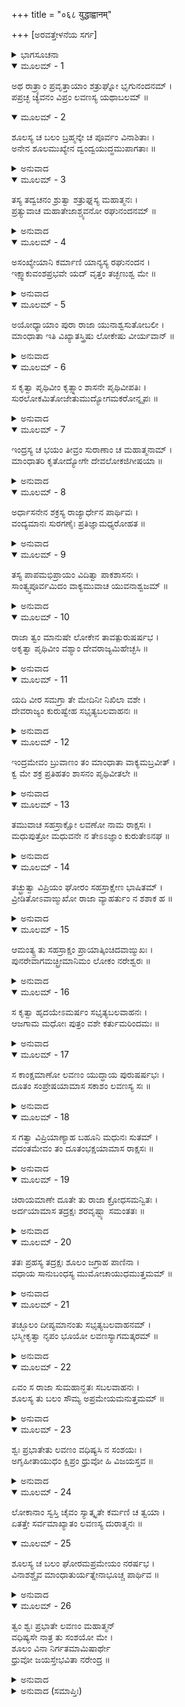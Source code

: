 +++
title = "०६८ युद्धाह्वानम्"

+++
[ಅರವತ್ತೇಳನೆಯ ಸರ್ಗ]



<details><summary>ಭಾಗಸೂಚನಾ</summary>

ಚ್ಯವನರು ಶತ್ರುಘ್ನನಿಗೆ ಲವಣಾಸುರನ ಶೂಲದ ಪ್ರಭಾವವನ್ನು ವಿವರಿಸಿ, ಮಾಂಧಾತನ ವಧೆಯ ಪ್ರಸಂಗವನ್ನು ತಿಳಿಸಿದುದು
</details>

<details open><summary>ಮೂಲಮ್ - 1</summary>

ಅಥ ರಾತ್ರ್ಯಾಂ ಪ್ರವೃತ್ತಾಯಾಂ ಶತ್ರುಘ್ನೋ ಭೃಗುನಂದನಮ್ ।  
ಪಪ್ರಚ್ಛ ಚ್ಯವನಂ ವಿಪ್ರಂ ಲವಣಸ್ಯ ಯಥಾಬಲಮ್ ॥
</details>

<details open><summary>ಮೂಲಮ್ - 2</summary>

ಶೂಲಸ್ಯ ಚ ಬಲಂ ಬ್ರಹ್ಮನ್ಕೇ ಚ ಪೂರ್ವಂ ವಿನಾಶಿತಾಃ ।  
ಅನೇನ ಶೂಲಮುಖ್ಯೇನ ದ್ವಂದ್ವಯುದ್ಧಮುಪಾಗತಾಃ ॥
</details>

<details><summary>ಅನುವಾದ</summary>

ಹೀಗಿರಲು ಒಂದು ದಿನ ರಾತ್ರೆ ಶತ್ರುಘ್ನನು ಭೃಗುನಂದನ ಚ್ಯವನರಲ್ಲಿ ಕೇಳಿದನು - ಬ್ರಹ್ಮನ್! ಲವಣಾಸುರನಲ್ಲಿ ಎಷ್ಟು  ಬಲವಿದೆ? ಅವನ ಶೂಲದ ಶಕ್ತಿ ಎಷ್ಟು? ಆ ಉತ್ತಮ ಶೂಲದಿಂದ ಅವನು ಯುದ್ಧದಲ್ಲಿ ಯಾರು ಯಾರನ್ನು ವಧಿಸಿರುವನು.॥1-2॥
</details>

<details open><summary>ಮೂಲಮ್ - 3</summary>

ತಸ್ಯ ತದ್ವಚನಂ ಶ್ರುತ್ವಾ ಶತ್ರುಘ್ನಸ್ಯ ಮಹಾತ್ಮನಃ ।  
ಪ್ರತ್ಯುವಾಚ ಮಹಾತೇಜಾಶ್ಚ್ಯವನೋ ರಘುನಂದನಮ್ ॥
</details>

<details><summary>ಅನುವಾದ</summary>

ಮಹಾತ್ಮಾ ಶತ್ರುಘ್ನನ ಮಾತನ್ನು ಕೇಳಿ ಮಹಾತೇಜಸ್ವೀ ಚ್ಯವನರು ಆ ರಘುಕುಲನಂದನ ರಾಜಕುಮಾರನಲ್ಲಿ ಹೇಳಿದರು.॥3॥
</details>

<details open><summary>ಮೂಲಮ್ - 4</summary>

ಅಸಂಖ್ಯೇಯಾನಿ ಕರ್ಮಾಣಿ ಯಾನ್ಯಸ್ಯ ರಘುನಂದನ ।  
ಇಕ್ಷ್ವಾಕುವಂಶಪ್ರಭವೇ ಯದ್ ವೃತ್ತಂ ತಚ್ಛಣುಶ್ವ ಮೇ ॥
</details>

<details><summary>ಅನುವಾದ</summary>

ರಘುನಂದನ! ಈ ಲವಣಾಸುರನ ಕರ್ಮ ಅಸಂಖ್ಯವಾಗಿವೆ. ಅದಲ್ಲಿ ಒಂದು ಇಕ್ಷ್ವಾಕುವಂಶೀ ರಾಜಾ ಮಾಂಧಾತನ ಮೇಲೆ ಘಟಿಸಿದ ಕರ್ಮವನ್ನು ವರ್ಣಿಸುವೆನು ಕೇಳು.॥4॥
</details>

<details open><summary>ಮೂಲಮ್ - 5</summary>

ಅಯೋಧ್ಯಾಯಾಂ ಪುರಾ ರಾಜಾ ಯುನಾಶ್ವಸುತೋಬಲೀ ।  
ಮಾಂಧಾತಾ ಇತಿ ವಿಖ್ಯಾತಸ್ತ್ರಿಷು ಲೋಕೇಷು ವೀರ್ಯವಾನ್ ॥
</details>

<details><summary>ಅನುವಾದ</summary>

ಹಿಂದೆ ಅಯೋಧ್ಯಾಪುರಿಯಲ್ಲಿ ಯುವನಾಶ್ವನ ಪುತ್ರ ರಾಜಾ ಮಾಂಧಾತನು ರಾಜ್ಯವಾಳುತ್ತಿದ್ದನು. ಅವನು ಭಾರೀ ಬಲವಂತನೂ, ಪರಾಕ್ರಮಿಯೂ ಆಗಿದ್ದು, ಮೂರು ಲೋಕಗಳಲ್ಲಿ ವಿಖ್ಯಾತನಾಗಿದ್ದನು.॥5॥
</details>

<details open><summary>ಮೂಲಮ್ - 6</summary>

ಸ ಕೃತ್ವಾ ಪೃಥಿವೀಂ ಕೃತ್ಸ್ನಾಂ ಶಾಸನೇ ಪೃಥಿವೀಪತಿಃ ।  
ಸುರಲೋಕಮಿತೋಜೇತುಮುದ್ಯೋಗಮಕರೋನ್ನೃಪಃ ॥
</details>

<details><summary>ಅನುವಾದ</summary>

ಆ ಪೃಥಿವೀಪತಿ ರಾಜನು ಇಡೀ ಪೃಥಿವಿಯನ್ನು ಗೆದ್ದು, ದೇವಲೋಕದ ಮೇಲೆ ವಿಜಯ ಪಡೆಯಲು ಉದ್ಯೋಗ ಪ್ರಾರಂಭಿಸಿದನು.॥6॥
</details>

<details open><summary>ಮೂಲಮ್ - 7</summary>

ಇಂದ್ರಸ್ಯ ಚ ಭಯಂ ತೀವ್ರಂ ಸುರಾಣಾಂ ಚ ಮಹಾತ್ಮನಾಮ್ ।  
ಮಾಂಧಾತರಿ ಕೃತೋದ್ಯೋಗೇ ದೇವಲೋಕಜಿಗೀಷಯಾ ॥
</details>

<details><summary>ಅನುವಾದ</summary>

ರಾಜಾಮಾಧಾಂತನು ದೇವಲೋಕದ ಮೇಲೆ ವಿಜಯ ಪಡೆಯಲು ಉದ್ಯೋಗ ಪ್ರಾರಂಭಿಸಿದಾಗ ಇಂದ್ರ ಹಾಗೂ ಮಹಾತ್ಮಾ ದೇವತೆಗಳಿಗೆ ಭಾರೀ ಭಯ ಉಂಟಾಯಿತು.॥7॥
</details>

<details open><summary>ಮೂಲಮ್ - 8</summary>

ಅರ್ಧಾಸನೇನ ಶಕ್ರಸ್ಯ ರಾಜ್ಯಾರ್ಧೇನ ಪಾರ್ಥಿವಃ ।  
ವಂದ್ಯಮಾನಃ ಸುರಗಣೈಃ ಪ್ರತಿಜ್ಞಾಮಧ್ಯರೋಹತ ॥
</details>

<details><summary>ಅನುವಾದ</summary>

ನಾನು ಇಂದ್ರನ ಅರ್ಧಾಸನ ಮತ್ತು ಅವನ ಅರ್ಧರಾಜ್ಯ ಪಡೆದು ಭೂಮಂಡಲದ ರಾಜನಾಗಿ, ದೇವತೆಗಳಿಂದ ವಂದಿತನಾಗಿ ಇರುವೆನು, ಎಂಬ ಪ್ರತಿಜ್ಞೆ ಮಾಡಿ ಅವನು ಸ್ವರ್ಗಕ್ಕೆ ದಾಳಿಯಿಟ್ಟನು.॥8॥
</details>

<details open><summary>ಮೂಲಮ್ - 9</summary>

ತಸ್ಯ ಪಾಪಮಭಿಪ್ರಾಯಂ ವಿದಿತ್ವಾ ಪಾಕಶಾಸನಃ ।  
ಸಾಂತ್ವ್ವಪೂರ್ವಮಿದಂ ವಾಕ್ಯಮುವಾಚ ಯುವನಾಶ್ವಜಮ್ ॥
</details>

<details><summary>ಅನುವಾದ</summary>

ಅವನ ಈ ದುರಭಿಪ್ರಾಯವನ್ನು ತಿಳಿದು ಪಾಕಶಾಸನ ಇಂದ್ರನು ಆ ಯುವನಾಶ್ವ ಪುತ್ರ ಮಾಂಧಾತನ ಬಳಿಗೆ ಹೋಗಿ, ಅವನನ್ನು ಶಾಂತವಾಗಿ ಸಮಜಾಯಿಸುತ್ತಾ ಹೇಳಿದನು.॥9॥
</details>

<details open><summary>ಮೂಲಮ್ - 10</summary>

ರಾಜಾ ತ್ವಂ ಮಾನುಷೇ ಲೋಕೇನ ತಾವತ್ಪುರುಷರ್ಷಭ ।  
ಅಕೃತ್ವಾ ಪೃಥಿವೀಂ ವಶ್ಯಾಂ ದೇವರಾಜ್ಯಮಿಹೇಚ್ಛಸಿ ॥
</details>

<details><summary>ಅನುವಾದ</summary>

ಪುರುಷಪ್ರವರ! ಈಗ ನೀನು ಇಡೀ ಮರ್ತ್ಯಲೋಕಕ್ಕೆ ರಾಜನಾಗಲಿಲ್ಲ. ಸಮಗ್ರ ಪೃಥಿವಿಯನ್ನು ವಶಪಡಿಸದೆಯೇ ದೇವತೆಗಳ ರಾಜ್ಯವನ್ನು ಹೇಗೆ ಪಡೆಯಲು ಬಯಸುವೆ.॥10॥
</details>

<details open><summary>ಮೂಲಮ್ - 11</summary>

ಯದಿ ವೀರ ಸಮಗ್ರಾ ತೇ ಮೇದಿನೀ ನಿಖಿಲಾ ವಶೇ ।  
ದೇವರಾಜ್ಯಂ ಕುರುಷ್ವೇಹ ಸಭೃತ್ಯಬಲವಾಹನಃ ॥
</details>

<details><summary>ಅನುವಾದ</summary>

ವೀರನೇ! ಇಡೀ ಪೃಥಿವೀ ನಿನ್ನ ವಶವಾದರೆ ನೀನು ಸೇವಕ, ಸೈನ್ಯ, ವಾಹನಗಳ ಸಹಿತ ಇಲ್ಲೇ ದೇವಲೋಕದ ರಾಜ್ಯವಾಳು.॥11॥
</details>

<details open><summary>ಮೂಲಮ್ - 12</summary>

ಇಂದ್ರಮೇವಂ ಬ್ರುವಾಣಂ ತಂ ಮಾಂಧಾತಾ ವಾಕ್ಯಮಬ್ರವೀತ್ ।  
ಕ್ವ ಮೇ ಶಕ್ರ ಪ್ರತಿಹತಂ ಶಾಸನಂ ಪೃಥಿವೀತಲೇ ॥
</details>

<details><summary>ಅನುವಾದ</summary>

ಹೀಗೆ ಹೇಳಿದಾಗ ಇಂದ್ರನಲ್ಲಿ ಮಾಂಧಾತನು ಕೇಳಿದನು- ದೇವರಾಜ! ಈ ಪೃಥಿವಿಯಲ್ಲಿ ಎಲ್ಲಿ ನನ್ನ ಆದೇಶದ ಅವಹೇಳನೆ ನಡೆಯುತ್ತದೆ ತಿಳಿಸು.॥12॥
</details>

<details open><summary>ಮೂಲಮ್ - 13</summary>

ತಮುವಾಚ ಸಹಸ್ರಾಕ್ಷೋ ಲವಣೋ ನಾಮ ರಾಕ್ಷಸಃ ।  
ಮಧುಪುತ್ರೋ ಮಧುವನೇ ನ ತೇಽಽಜ್ಞಾಂ ಕುರುತೇಽನಘ ॥
</details>

<details><summary>ಅನುವಾದ</summary>

ಆಗ ಇಂದ್ರನು ಹೇಳಿದನು - ನಿಷ್ಪಾಪ ನರೇಶನೇ! ಮಧುವನದಲ್ಲಿ ಮಧುವಿನ ಪುತ್ರ ಲವಣಾಸುರ ಇರುತ್ತಾನೆ. ಅವನು ನಿನ್ನ ಆಜ್ಞೆಯನ್ನು ಮನ್ನಿಸುವುದಿಲ್ಲ.॥13॥
</details>

<details open><summary>ಮೂಲಮ್ - 14</summary>

ತಚ್ಛ್ರುತ್ವಾ ವಿಪ್ರಿಯಂ ಘೋರಂ ಸಹಸ್ರಾಕ್ಷೇಣ ಭಾಷಿತಮ್ ।  
ವ್ರೀಡಿತೋಽವಾಙ್ಮುಖೋ ರಾಜಾ ವ್ಯಾಹರ್ತುಂ ನ ಶಶಾಕ ಹ ॥
</details>

<details><summary>ಅನುವಾದ</summary>

ಇಂದ್ರನು ಹೇಳಿದ ಈ ಘೋರ, ಅಪ್ರಿಯ ಮಾತನ್ನು ಕೇಳಿ ನಾಚಿಕೆಯಿಂದ ರಾಜಾ ಮಾಂಧಾತನ ಮುಖ ತಗ್ಗಿತು. ಅವನು ಏನ್ನು ಮಾತನಾಡದಾದನು.॥14॥
</details>

<details open><summary>ಮೂಲಮ್ - 15</summary>

ಆಮಂತ್ಯ್ರ ತು ಸಹಸ್ರಾಕ್ಷಂ ಪ್ರಾಯಾತ್ಕಿಂಚಿದವಾಙ್ಮುಖಃ ।  
ಪುನರೇವಾಗಮಚ್ಛ್ರೀಮಾನಿಮಂ ಲೋಕಂ ನರೇಶ್ವರಃ ॥
</details>

<details><summary>ಅನುವಾದ</summary>

ಆ ನರೇಶನು ಇಂದ್ರನಿಂದ ಬೀಳ್ಕೊಂಡು ತಲೆ ತಗ್ಗಿಸಿ ಅಲ್ಲಿಂದ ಹೊರಟು ಹೋದನು ಹಾಗು ಪುನಃ ಈ ಮರ್ತ್ಯಲೋಕಕ್ಕೆ ಬಂದನು.॥15॥
</details>

<details open><summary>ಮೂಲಮ್ - 16</summary>

ಸ ಕೃತ್ವಾ ಹೃದಯೇಽಮರ್ಷಂ ಸಭೃತ್ಯಬಲವಾಹನಃ ।  
ಆಜಗಾಮ ಮಧೋಃ ಪುತ್ರಂ ವಶೇ ಕರ್ತುಮರಿಂದಮಃ ॥
</details>

<details><summary>ಅನುವಾದ</summary>

ಅವನು ತನ್ನ ಹೃದಯದಲ್ಲಿ ಕ್ರೋಧ ತುಂಬಿಕೊಂಡು, ಆ ಶತ್ರುದಮನ ಮಾಂಧಾತಾ ಮಧುಪುತ್ರನನ್ನು ವಶಪಡಿಸಿಕೊಳ್ಳಲು ಸೇವಕ, ಸೈನ್ಯ, ವಾಹನಗಳೊಂದಿಗೆ ಅವನ ರಾಜಧಾನಿಯ ಸಮೀಪಕ್ಕೆ ಬಂದನು.॥16॥
</details>

<details open><summary>ಮೂಲಮ್ - 17</summary>

ಸ ಕಾಂಕ್ಷಮಾಣೋ ಲವಣಂ ಯುದ್ಧಾಯ ಪುರುಷರ್ಷಭಃ ।  
ದೂತಂ ಸಂಪ್ರೇಷಯಾಮಾಸ ಸಕಾಶಂ ಲವಣಸ್ಯ ಸಃ ॥
</details>

<details><summary>ಅನುವಾದ</summary>

ಪುರುಷಪ್ರವರ ಶತ್ರುಘ್ನನು ಯುದ್ಧದ ಇಚ್ಛೆಯಿಂದ ಲವಣಾಸುರನ ಬಳಿಗೆ ತನ್ನ ದೂತನನ್ನು ಕಳಿಸಿದನು.॥17॥
</details>

<details open><summary>ಮೂಲಮ್ - 18</summary>

ಸ ಗತ್ವಾ ವಿಪ್ರಿಯಾಣ್ಯಾಹ ಬಹೂನಿ ಮಧುನಃ ಸುತಮ್ ।  
ವದಂತಮೇವಂ ತಂ ದೂತಂಭಕ್ಷಯಾಮಾಸ ರಾಕ್ಷಸಃ ॥
</details>

<details><summary>ಅನುವಾದ</summary>

ದೂತನು ಅಲ್ಲಿಗೆ ಹೋಗಿ ಮಧುಪುತ್ರನಿಗೆ ಅನೇಕ ಕಟುವಚನಗಳನ್ನು ಹೇಳಿದನು. ಹೀಗೆ ಕಠೋರ ಮಾತುಗಳನ್ನಾಡುವ ಆ ದೂತನನ್ನು ರಾಕ್ಷಸನು ಕೂಡಲೇ ತಿಂದುಹಾಕಿದನು.॥18॥
</details>

<details open><summary>ಮೂಲಮ್ - 19</summary>

ಚಿರಾಯಮಾಣೇ ದೂತೇ ತು ರಾಜಾ ಕ್ರೋಧಸಮನ್ವಿತಃ ।  
ಅರ್ದಯಾಮಾಸ ತದ್ರಕ್ಷಃ ಶರವೃಷ್ಟ್ಯಾ ಸಮಂತತಃ ॥
</details>

<details><summary>ಅನುವಾದ</summary>

ದೂತನು ಮರಳಲು ತಡವಾದಾಗ ರಾಜನು ಬಹಳ ಕ್ರುದ್ಧನಾಗಿ ಬಾಣಗಳ ಮಳೆಸುರಿದು ಆ ರಾಕ್ಷಸನನ್ನು ಪೀಡಿಸತೊಡಗಿದನು.॥19॥
</details>

<details open><summary>ಮೂಲಮ್ - 20</summary>

ತತಃ ಪ್ರಹಸ್ಯ ತದ್ರಕ್ಷಃ ಶೂಲಂ ಜಗ್ರಾಹ ಪಾಣಿನಾ ।  
ವಧಾಯ ಸಾನುಬಂಧಸ್ಯ ಮುಮೋಚಾಯುಧಮುತ್ತಮಮ್ ॥
</details>

<details><summary>ಅನುವಾದ</summary>

ಆಗ ಲವಣಾಸುರನು ನಗುತ್ತಾ ಕೈಯಲ್ಲಿ ಆ ಶೂಲವನ್ನೆತ್ತಿಕೊಂಡು, ಸೇವಕರ ಸಹಿತ ರಾಜಾ ಮಾಂಧಾತನನ್ನು ಮಧಿಸಲು ಉತ್ತಮ ಅಸ್ತ್ರಗಳನ್ನು ಅವನ ಮೇಲೆ ಪ್ರಯೋಗಿಸಿದನು.॥20॥
</details>

<details open><summary>ಮೂಲಮ್ - 21</summary>

ತಚ್ಛೂಲಂ ದೀಪ್ಯಮಾನಂತು ಸಭೃತ್ಯಬಲವಾಹನಮ್ ।  
ಭಸ್ಮೀಕೃತ್ವಾ ನೃಪಂ ಭೂಯೋ ಲವಣಸ್ಯಾಗಮತ್ಕರಮ್ ॥
</details>

<details><summary>ಅನುವಾದ</summary>

ಆ ಹೊಳೆಯುವ ಶೂಲವು ಸೇವಕ, ಸೈನ್ಯ, ವಾಹನಗಳ ಸಹಿತ ರಾಜಾ ಮಾಂಧಾತನನ್ನು ಭಸ್ಮ ಮಾಡಿ ಮತ್ತೆ ಲವಣಾಸುರನ ಕೈಗೆ ಬಂತು.॥21॥
</details>

<details open><summary>ಮೂಲಮ್ - 22</summary>

ಏವಂ ಸ ರಾಜಾ ಸುಮಹಾನ್ಹತಃ ಸಬಲವಾಹನಃ ।  
ಶೂಲಸ್ಯ ತು ಬಲಂ ಸೌಮ್ಯ ಅಪ್ರಮೇಯಮನುತ್ತಮಮ್ ॥
</details>

<details><summary>ಅನುವಾದ</summary>

ಹೀಗೆ ಎಲ್ಲ ಸೈನ್ಯ ಮತ್ತು ವಾಹನ ಗಳೊಂದಿಗೆ ಮಹಾರಾಜಾ ಮಾಂಧಾತನು ಹತನಾದನು. ಸೌಮ್ಯ ಈ ಶೂಲದ ಶಕ್ತಿ ಅಸೀಮವಾಗಿದೆ ಮತ್ತು ಎಲ್ಲಕ್ಕಿಂತ ಹೆಚ್ಚಾಗಿದೆ.॥22॥
</details>

<details open><summary>ಮೂಲಮ್ - 23</summary>

ಶ್ವಃ ಪ್ರಭಾತೇತು ಲವಣಂ ವಧಿಷ್ಯಸಿ ನ ಸಂಶಯಃ ।  
ಅಗೃಹೀತಾಯುಧಂ ಕ್ಷಿಪ್ರಂ ಧ್ರುವೋ ಹಿ ವಿಜಯಸ್ತವ ॥
</details>

<details><summary>ಅನುವಾದ</summary>

ರಾಜನೇ! ನಾಳೆ ಬೆಳಿಗ್ಗೆ ಆ ರಾಕ್ಷಸನು ಆ ಅಸ್ತ್ರವನ್ನು ಕೈಗೆತ್ತಿಕೊಳ್ಳುವುದರೊಳಗೆ ಶೀಘ್ರವಾಗಿ ನೀನು ನಿಃಸಂದೇಹವಾಗಿ ಅವನ ವಧೆ ಮಾಡಬಲ್ಲೆ ಮತ್ತು ಹೀಗೆ ನಿಶ್ಚಯವಾಗಿ ನಿನ್ನ ವಿಜಯವಾಗುವುದು.॥23॥
</details>

<details open><summary>ಮೂಲಮ್ - 24</summary>

ಲೋಕಾನಾಂ ಸ್ವಸ್ತಿ ಚೈವಂ ಸ್ಯಾತ್ಕೃತೇ ಕರ್ಮಣಿ ಚ ತ್ವಯಾ ।  
ಏತತ್ತೇ ಸರ್ವಮಾಖ್ಯಾತಂ ಲವಣಸ್ಯ ದುರಾತ್ಮನಃ ॥
</details>

<details open><summary>ಮೂಲಮ್ - 25</summary>

ಶೂಲಸ್ಯ ಚ ಬಲಂ ಘೋರಮಪ್ರಮೇಯಂ ನರರ್ಷಭ ।  
ವಿನಾಶಶ್ಚೈವ ಮಾಂಧಾತುರ್ಯತ್ನೇನಾಭೂಚ್ಚ ಪಾರ್ಥಿವ ॥
</details>

<details><summary>ಅನುವಾದ</summary>

ನಿನ್ನಿಂದ ಈಕಾರ್ಯ ನೆರವೇರಿದಾಗ ಸಮಸ್ತ ಲೋಕಗಳ ಶ್ರೇಯಸ್ಸು ಆಗುವುದು. ಹೀಗೆ ನಾನು ದುರಾತ್ಮಾ ಲವಣಾಸುರನ ಬಲವನ್ನು ತಿಳಿಸಿದೆ ಹಾಗೂ ಅವನ ಶೂಲದ ಘೋರ, ಅಸೀಮ ಶಕ್ತಿಯ ಪರಿಚಯವನ್ನು ಮಾಡಿಸಿದೆ. ಪೃಥಿವಿನಾಥ! ಇಂದ್ರನ ಪ್ರಯತ್ನದಿಂದ ಅದೇ ಶೂಲದ ಮೂಲಕ ಮಾಂಧಾತನ ವಿನಾಶವಾಯಿತು.॥24-25॥
</details>

<details open><summary>ಮೂಲಮ್ - 26</summary>

ತ್ವಂ ಶ್ವಃ ಪ್ರಭಾತೇ ಲವಣಂ ಮಹಾತ್ಮನ್  
ವಧಿಷ್ಯಸೇ ನಾತ್ರ ತು ಸಂಶಯೋ ಮೇ ।  
ಶೂಲಂ ವಿನಾ ನಿರ್ಗತಮಾಮಿಷಾರ್ಥೇ  
ಧ್ರುವೋ ಜಯಸ್ತೇಭವಿತಾ ನರೇಂದ್ರ ॥
</details>

<details><summary>ಅನುವಾದ</summary>

ಮಹಾತ್ಮನೇ! ನಾಳೆ ಬೆಳಿಗ್ಗೆ ಅವನು ಶೂಲವಿಲ್ಲದೇ ಮಾಂಸ ಸಂಗ್ರಹಕ್ಕಾಗಿ ಹೊರಗೆ ಹೊರಟಾಗಲೇ ನೀನು ಅವನನ್ನು ವಧಿಸಿ ಬಿಡುವೆ, ಇದರಲ್ಲಿ ಸಂಶಯವೇ ಇಲ್ಲ. ನರೇಂದ್ರನೇ! ಖಂಡಿತವಾಗಿ ನಿನ್ನ ವಿಜಯವಾಗುವುದು.॥26॥
</details>

<details><summary>ಅನುವಾದ (ಸಮಾಪ್ತಿಃ)</summary>

ಶ್ರೀವಾಲ್ಮೀಕಿ ವಿರಚಿತ ಆರ್ಷರಾಮಾಯಣ ಆದಿಕಾವ್ಯದ ಉತ್ತರ ಕಾಂಡದಲ್ಲಿ ಅರವತ್ತೇಳನೆಯ ಸರ್ಗ ಪೂರ್ಣವಾಯಿತು. ॥67॥
</details>
